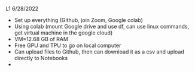 L1 6/28/2022
- Set up everything (Github, join Zoom, Google colab)
- Using colab (mount Google drive and use df, can use linux commands, get virtual machine in the google cloud)
- VM=12.68 GB of RAM
- Free GPU and TPU to go on local computer
- Can upload files to Github, then can download it as a csv and upload directly to Notebooks
- 
